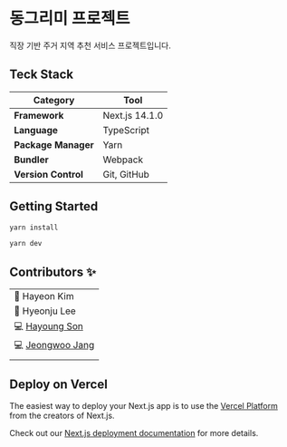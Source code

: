 # 동그리미 프로젝트

직장 기반 주거 지역 추천 서비스 프로젝트입니다.

## Teck Stack

| Category            | Tool           |
| ------------------- | -------------- |
| **Framework**       | Next.js 14.1.0 |
| **Language**        | TypeScript     |
| **Package Manager** | Yarn           |
| **Bundler**         | Webpack        |
| **Version Control** | Git, GitHub    |

## Getting Started

```bash
yarn install

yarn dev
```

## Contributors ✨

|                                                    |
| -------------------------------------------------- |
| 📑 Hayeon Kim                                      |
| 🎨 Hyeonju Lee                                     |
| 💻 [Hayoung Son](https://github.com/glosona)       |
| 💻 [Jeongwoo Jang](https://github.com/jeongwoo903) |
|                                                    |

## Deploy on Vercel

The easiest way to deploy your Next.js app is to use the [Vercel Platform](https://vercel.com/new?utm_medium=default-template&filter=next.js&utm_source=create-next-app&utm_campaign=create-next-app-readme) from the creators of Next.js.

Check out our [Next.js deployment documentation](https://nextjs.org/docs/app/building-your-application/deploying) for more details.
